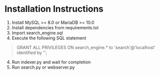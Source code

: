 # Installation Instructions
1. Install MySQL >= 8.0 or MariaDB >= 10.0
2. Install dependencies from requirements.txt
3. Import search_engine.sql
4. Execute the following SQL statement
> GRANT ALL PRIVILEGES ON search_engine.* to 'search'@'localhost' identified by '';
4. Run indexer.py and wait for completion
5. Run search.py or webserver.py